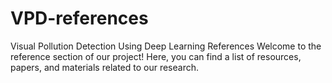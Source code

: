 # VPD-references
Visual Pollution Detection Using Deep Learning References
Welcome to the reference section of our project! Here, you can find a list of resources, papers, and materials related to our research.
